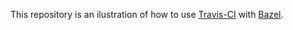This repository is an ilustration of how to use [Travis-CI](https://travis-ci.org/) with [Bazel](http://bazel.io).
